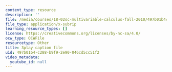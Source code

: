```yaml
---
content_type: resource
description: ''
file: /media/courses/18-02sc-multivariable-calculus-fall-2010/497b01b4c288b9f92e90046cd5cc51f2_XmQM5pHxX-o.srt
file_type: application/x-subrip
learning_resource_types: []
license: https://creativecommons.org/licenses/by-nc-sa/4.0/
ocw_type: OCWFile
resourcetype: Other
title: 3play caption file
uid: 497b01b4-c288-b9f9-2e90-046cd5cc51f2
video_metadata:
  youtube_id: null
---
```

